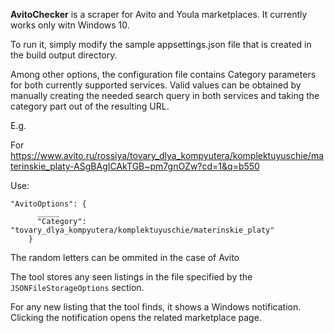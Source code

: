 **AvitoChecker** is a scraper for Avito and Youla marketplaces. It currently works only witn Windows 10.

To run it, simply modify the sample appsettings.json file that is created in the build output directory.

Among other options, the configuration file contains Category parameters for both currently supported services. Valid values can be obtained by manually creating the needed search query in both services and taking the category part out of the resulting URL. 

E.g.

For https://www.avito.ru/rossiya/tovary_dlya_kompyutera/komplektuyuschie/materinskie_platy-ASgBAgICAkTGB~pm7gnOZw?cd=1&q=b550 

Use:
```
"AvitoOptions": {
      _____
      "Category": "tovary_dlya_kompyutera/komplektuyuschie/materinskie_platy"
    }
```
The random letters can be ommited in the case of Avito

The tool stores any seen listings in the file specified by the `JSONFileStorageOptions` section.

For any new listing that the tool finds, it shows a Windows notification. Clicking the notification opens the related marketplace page.
